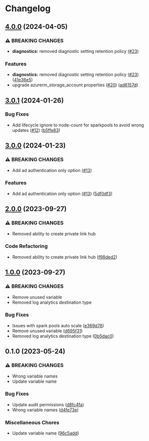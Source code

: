# Changelog

## [4.0.0](https://github.com/equinor/terraform-azurerm-synapse/compare/v3.0.1...v4.0.0) (2024-04-05)


### ⚠ BREAKING CHANGES

* **diagnostics:** removed diagnostic setting retention policy ([#23](https://github.com/equinor/terraform-azurerm-synapse/issues/23))

### Features

* **diagnostics:** removed diagnostic setting retention policy ([#23](https://github.com/equinor/terraform-azurerm-synapse/issues/23)) ([41e36e5](https://github.com/equinor/terraform-azurerm-synapse/commit/41e36e50a889fffca6e5f7695e6654e64fe57922))
* upgrade azurerm_storage_account properties ([#20](https://github.com/equinor/terraform-azurerm-synapse/issues/20)) ([ad6157d](https://github.com/equinor/terraform-azurerm-synapse/commit/ad6157dbe65c06b53b42df5530d69033d402e28a))

## [3.0.1](https://github.com/equinor/terraform-azurerm-synapse/compare/v3.0.0...v3.0.1) (2024-01-26)


### Bug Fixes

* Add lifecycle ignore to node-count for sparkpools to avoid wrong updates ([#12](https://github.com/equinor/terraform-azurerm-synapse/issues/12)) ([b5ffe83](https://github.com/equinor/terraform-azurerm-synapse/commit/b5ffe836df9c1b3747d24ab5ae14e8e109d08bf8))

## [3.0.0](https://github.com/equinor/terraform-azurerm-synapse/compare/v2.0.0...v3.0.0) (2024-01-23)


### ⚠ BREAKING CHANGES

* Add ad authentication only option ([#13](https://github.com/equinor/terraform-azurerm-synapse/issues/13))

### Features

* Add ad authentication only option ([#13](https://github.com/equinor/terraform-azurerm-synapse/issues/13)) ([5df0df3](https://github.com/equinor/terraform-azurerm-synapse/commit/5df0df3fa47c88c3cdaa0b373ced08953cbe0b62))

## [2.0.0](https://github.com/equinor/terraform-azurerm-synapse/compare/v1.0.0...v2.0.0) (2023-09-27)


### ⚠ BREAKING CHANGES

* Removed ability to create private link hub

### Code Refactoring

* Removed ability to create private link hub ([f98ded2](https://github.com/equinor/terraform-azurerm-synapse/commit/f98ded2a725f8812e4ea3ff584d67073e1fedaa0))

## [1.0.0](https://github.com/equinor/terraform-azurerm-synapse/compare/v0.1.0...v1.0.0) (2023-09-27)


### ⚠ BREAKING CHANGES

* Remove unused variable
* Removed log analytics destination type

### Bug Fixes

* Issues with spark pools auto scale ([e369d78](https://github.com/equinor/terraform-azurerm-synapse/commit/e369d784ecb717476c184e71b67157392da498dc))
* Remove unused variable ([d695f31](https://github.com/equinor/terraform-azurerm-synapse/commit/d695f31b6155147c4a4006a591d076b021aeef52))
* Removed log analytics destination type ([0b5dac0](https://github.com/equinor/terraform-azurerm-synapse/commit/0b5dac09a7984a2d6619e8c774ca84dca31c32e9))

## 0.1.0 (2023-05-24)


### ⚠ BREAKING CHANGES

* Wrong variable names
* Update variable name

### Bug Fixes

* Update audit permissions ([d8fc4fa](https://github.com/equinor/terraform-azurerm-synapse/commit/d8fc4fa09b4af5b9b83de06375f7766e9d0413ae))
* Wrong variable names ([d4fe73e](https://github.com/equinor/terraform-azurerm-synapse/commit/d4fe73e6b052dfdab2a3e928c5ff854bf3acec88))


### Miscellaneous Chores

* Update variable name ([96c5add](https://github.com/equinor/terraform-azurerm-synapse/commit/96c5adda99500c9fb9ac3b26aeec2e315906dc5a))
